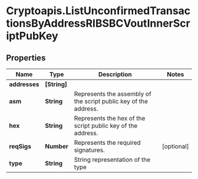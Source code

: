 # Cryptoapis.ListUnconfirmedTransactionsByAddressRIBSBCVoutInnerScriptPubKey

## Properties

Name | Type | Description | Notes
------------ | ------------- | ------------- | -------------
**addresses** | **[String]** |  | 
**asm** | **String** | Represents the assembly of the script public key of the address. | 
**hex** | **String** | Represents the hex of the script public key of the address. | 
**reqSigs** | **Number** | Represents the required signatures. | [optional] 
**type** | **String** | String representation of the type | 


